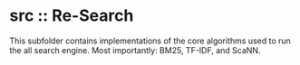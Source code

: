 # src :: Re-Search

This subfolder contains implementations of the core algorithms used to run the all search engine. Most importantly: BM25, TF-IDF, and ScaNN.
